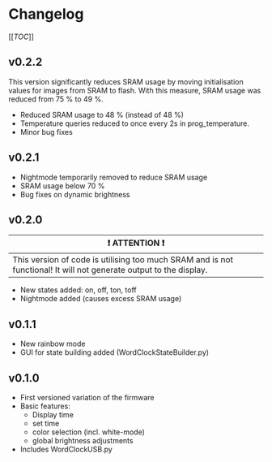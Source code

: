 # Changelog

[[_TOC_]]

## v0.2.2
This version significantly reduces SRAM usage by moving initialisation values for images from SRAM to flash. With this measure, SRAM usage was reduced from 75 % to 49 %.

- Reduced SRAM usage to 48 % (instead of 48 %)
- Temperature queries reduced to once every 2s in prog_temperature.
- Minor bug fixes

## v0.2.1
- Nightmode temporarily removed to reduce SRAM usage
- SRAM usage below 70 %
- Bug fixes on dynamic brightness

## v0.2.0

| :exclamation: ATTENTION :exclamation: |
|-----|
|This version of code is utilising too much SRAM and is not functional! It will not generate output to the display.|




- New states added: on, off, ton, toff
- Nightmode added (causes excess SRAM usage)

## v0.1.1
- New rainbow mode
- GUI for state building added (WordClockStateBuilder.py)

## v0.1.0
- First versioned variation of the firmware
- Basic features:
  - Display time
  - set time
  - color selection (incl. white-mode)
  - global brightness adjustments
- Includes WordClockUSB.py
